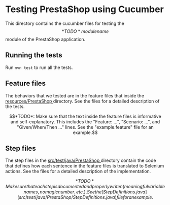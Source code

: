 # Testing PrestaShop using Cucumber
This directory contains the cucumber files for testing the $$*TODO* module name$$ module of the PrestaShop application.

## Running the tests
Run ```mvn test``` to run all the tests.

## Feature files
The behaviors that we tested are in the feature files that inside the [resources/PrestaShop ](resources/PrestaShop ) directory. See the files for a detailed description of the tests.

$$*TODO*: Make sure that the text inside the feature files is informative and self-explanatory. This includes the "Feature: ...", "Scenario: ...", and "Given/When/Then ..." lines. See the "example.feature" file for an example.$$

## Step files
The step files in the [src/test/java/PrestaShop ](src/test/java/PrestaShop ) directory contain the code that defines how each sentence in the feature files is translated to Selenium actions. See the files for a detailed description of the implementation.

$$*TODO* Make sure that each step is documented and properly writen (meaningful variable names, no magic number, etc.). See the [StepDefinitions.java](src/test/java/PrestaShop /StepDefinitions.java) file for an example.$$
